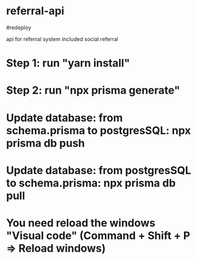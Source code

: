 # referral-api
#redeploy

api for referral system included social referral

# Step 1: run "yarn install"

# Step 2: run "npx prisma generate"

# Update database: from schema.prisma to postgresSQL: npx prisma db push

# Update database: from postgresSQL to schema.prisma: npx prisma db pull

# You need reload the windows "Visual code" (Command + Shift + P => Reload windows)
